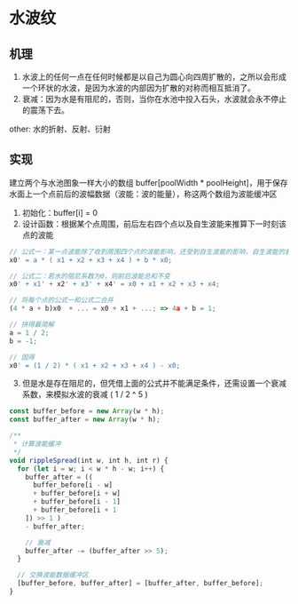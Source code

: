 # 水波纹

## 机理

1. 水波上的任何一点在任何时候都是以自己为圆心向四周扩散的，之所以会形成一个环状的水波，是因为水波的内部因为扩散的对称而相互抵消了。  
2. 衰减：因为水是有阻尼的，否则，当你在水池中投入石头，水波就会永不停止的震荡下去。

other: 水的折射、反射、衍射

## 实现

建立两个与水池图象一样大小的数组 buffer[poolWidth * poolHeight]，用于保存水面上一个点前后的波幅数据（波能：波的能量），称这两个数组为波能缓冲区

1. 初始化：buffer[i] = 0
2. 设计函数：根据某个点周围，前后左右四个点以及自生波能来推算下一时刻该点的波能

```ts
// 公式一：某一点波能除了收到周围四个点的波能影响，还受到自生波能的影响，自生波能的衰减由衰减系数决定
x0' = a * ( x1 + x2 + x3 + x4 ) + b * x0;

// 公式二：若水的阻尼系数为0，则前后波能总和不变
x0' + x1' + x2' + x3' + x4' = x0 + x1 + x2 + x3 + x4;

// 将每个点的公式一和公式二合并
(4 * a + b)x0  + ... = x0 + x1 + ...; => 4a + b = 1;

// 拼得最简解
a = 1 / 2; 
b = -1;

// 固得
x0' = (1 / 2) * ( x1 + x2 + x3 + x4 ) - x0;
```

3. 但是水是存在阻尼的，但凭借上面的公式并不能满足条件，还需设置一个衰减系数，来模拟水波的衰减 ( 1 / 2 ^ 5 )

```js
const buffer_before = new Array(w * h);
const buffer_after = new Array(w * h);

/**
 * 计算波能缓冲
 */
void rippleSpread(int w, int h, int r) {
  for (let i = w; i < w * h - w; i++) {
    buffer_after = ((
      buffer_before[i - w] 
      + buffer_before[i + w] 
      + buffer_before[i - 1] 
      + buffer_before[i + 1
    ]) >> 1 )
    - buffer_after;

    // 衰减
    buffer_after -= (buffer_after >> 5);
  }

  // 交换波能数据缓冲区
  [buffer_before, buffer_after] = [buffer_after, buffer_before]; 
}
```